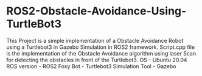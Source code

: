 # ROS2-Obstacle-Avoidance-Using-TurtleBot3
This Project is a simple implementation of a Obstacle Avoidance Robot using a Turtlebot3 in Gazebo Simulation in ROS2 framework. 
Script.cpp file is the implementation of the Obstacle Avoidance algorithm using laser Scan for detecting the obstacles in front of the Turtlebot3.
OS - Ubuntu 20.04
ROS version - ROS2 Foxy
Bot - Turtlebot3
Simulation Tool - Gazebo

